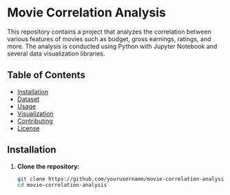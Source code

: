 # Movie Correlation Analysis

This repository contains a project that analyzes the correlation between various features of movies such as budget, gross earnings, ratings, and more. The analysis is conducted using Python with Jupyter Notebook and several data visualization libraries.

## Table of Contents

- [Installation](#installation)
- [Dataset](#dataset)
- [Usage](#usage)
- [Visualization](#visualization)
- [Contributing](#contributing)
- [License](#license)

## Installation

1. **Clone the repository:**

   ```bash
   git clone https://github.com/yourusername/movie-correlation-analysis.git
   cd movie-correlation-analysis
